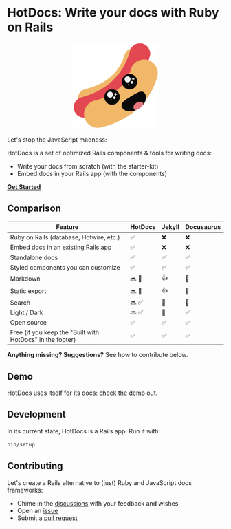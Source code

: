 # HotDocs: Write your docs with Ruby on Rails

<div align="center">
  <img width="200" width="200" src=".github/images/hot_docs.svg" />
</div>

Let's stop the JavaScript madness:

HotDocs is a set of optimized Rails components & tools for writing docs:
- Write your docs from scratch (with the starter-kit)
- Embed docs in your Rails app (with the components)

[**Get Started**](https://hotdocsrails.com)

## Comparison

| Feature                                                   | HotDocs | Jekyll | Docusaurus |
|-----------------------------------------------------------|---------|--------|------------|
| Ruby on Rails (database, Hotwire, etc.)                   | ✅      | ❌     | ❌         |
| Embed docs in an existing Rails app                       | ✅      | ❌     | ❌         |
| Standalone docs                                           | ✅      | ✅     | ✅         |
| Styled components you can customize                       | ✅      | ✅     | ✅         |
| Markdown                                                  | 🔜 🚀   | 👍     | 🚀         |
| Static export                                             | 🔜 🚀   | 👍     | 🚀         |
| Search                                                    | 🔜 ✅   | 🔌     | 🔌         |
| Light / Dark                                              | 🔜 ✅   | 🔌     | ✅         |
| Open source                                               | ✅      | ✅     | ✅         |
| Free (if you keep the "Built with HotDocs" in the footer) | ✅      | ✅     | ✅         |

**Anything missing? Suggestions?** See how to contribute below.

## Demo

HotDocs uses itself for its docs: [check the demo out](https://hotdocsrails.com).

## Development

In its current state, HotDocs is a Rails app. Run it with:

```bash
bin/setup
```

## Contributing

Let's create a Rails alternative to (just) Ruby and JavaScript docs frameworks:
- Chime in the [discussions](https://github.com/3v0k4/hot_docs/discussions) with your feedback and wishes
- Open an [issue](https://github.com/3v0k4/hot_docs/issues)
- Submit a [pull request](https://github.com/3v0k4/hot_docs/pulls)
